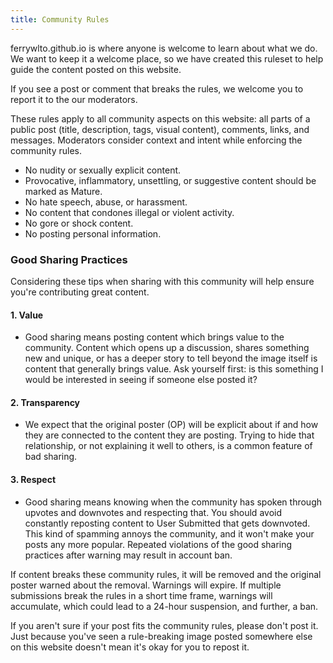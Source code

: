 ```yaml
---
title: Community Rules
---
```


ferrywlto.github.io is where anyone is welcome to learn about what we do.
We want to keep it a welcome place, so we have created this ruleset to help guide the content posted on this website.

If you see a post or comment that breaks the rules, we welcome you to report it to the our moderators.

These rules apply to all community aspects on this website: all parts of a public post (title, description, tags, visual content), comments, links, and messages.
Moderators consider context and intent while enforcing the community rules.

- No nudity or sexually explicit content.
- Provocative, inflammatory, unsettling, or suggestive content should be marked as Mature.
- No hate speech, abuse, or harassment.
- No content that condones illegal or violent activity.
- No gore or shock content.
- No posting personal information.

### Good Sharing Practices

Considering these tips when sharing with this community will help ensure you're contributing great content.

#### 1. Value
- Good sharing means posting content which brings value to the community. Content which opens up a discussion, shares something new and unique, or has a deeper story to tell beyond the image itself is content that generally brings value. Ask yourself first: is this something I would be interested in seeing if someone else posted it?
#### 2. Transparency
- We expect that the original poster (OP) will be explicit about if and how they are connected to the content they are posting. Trying to hide that relationship, or not explaining it well to others, is a common feature of bad sharing.
#### 3. Respect
- Good sharing means knowing when the community has spoken through upvotes and downvotes and respecting that. You should avoid constantly reposting content to User Submitted that gets downvoted. This kind of spamming annoys the community, and it won't make your posts any more popular.
  Repeated violations of the good sharing practices after warning may result in account ban.


If content breaks these community rules, it will be removed and the original poster warned about the removal.
Warnings will expire. If multiple submissions break the rules in a short time frame, warnings will accumulate, which could lead to a 24-hour suspension, and further, a ban.

If you aren't sure if your post fits the community rules, please don't post it.
Just because you've seen a rule-breaking image posted somewhere else on this website doesn't mean it's okay for you to repost it.
